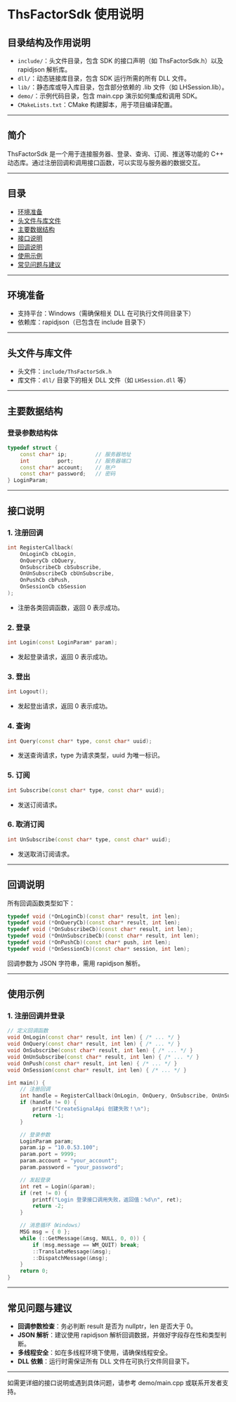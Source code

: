 # ThsFactorSdk 使用说明

## 目录结构及作用说明

- `include/`：头文件目录，包含 SDK 的接口声明（如 ThsFactorSdk.h）以及 rapidjson 解析库。
- `dll/`：动态链接库目录，包含 SDK 运行所需的所有 DLL 文件。
- `lib/`：静态库或导入库目录，包含部分依赖的 .lib 文件（如 LHSession.lib）。
- `demo/`：示例代码目录，包含 main.cpp 演示如何集成和调用 SDK。
- `CMakeLists.txt`：CMake 构建脚本，用于项目编译配置。

---

## 简介

ThsFactorSdk 是一个用于连接服务器、登录、查询、订阅、推送等功能的 C++ 动态库。通过注册回调和调用接口函数，可以实现与服务器的数据交互。

---

## 目录

- [环境准备](#环境准备)
- [头文件与库文件](#头文件与库文件)
- [主要数据结构](#主要数据结构)
- [接口说明](#接口说明)
- [回调说明](#回调说明)
- [使用示例](#使用示例)
- [常见问题与建议](#常见问题与建议)

---

## 环境准备

- 支持平台：Windows（需确保相关 DLL 在可执行文件同目录下）
- 依赖库：rapidjson（已包含在 include 目录下）

---

## 头文件与库文件

- 头文件：`include/ThsFactorSdk.h`
- 库文件：`dll/` 目录下的相关 DLL 文件（如 `LHSession.dll` 等）

---

## 主要数据结构

### 登录参数结构体

```cpp
typedef struct {
    const char* ip;         // 服务器地址
    int         port;       // 服务器端口
    const char* account;    // 账户
    const char* password;   // 密码
} LoginParam;
```

---

## 接口说明

### 1. 注册回调

```cpp
int RegisterCallback(
    OnLoginCb cbLogin,
    OnQueryCb cbQuery,
    OnSubscribeCb cbSubscribe,
    OnUnSubscribeCb cbUnSubscribe,
    OnPushCb cbPush,
    OnSessionCb cbSession
);
```
- 注册各类回调函数，返回 0 表示成功。

### 2. 登录

```cpp
int Login(const LoginParam* param);
```
- 发起登录请求，返回 0 表示成功。

### 3. 登出

```cpp
int Logout();
```
- 发起登出请求，返回 0 表示成功。

### 4. 查询

```cpp
int Query(const char* type, const char* uuid);
```
- 发送查询请求，type 为请求类型，uuid 为唯一标识。

### 5. 订阅

```cpp
int Subscribe(const char* type, const char* uuid);
```
- 发送订阅请求。

### 6. 取消订阅

```cpp
int UnSubscribe(const char* type, const char* uuid);
```
- 发送取消订阅请求。

---

## 回调说明

所有回调函数类型如下：

```cpp
typedef void (*OnLoginCb)(const char* result, int len);
typedef void (*OnQueryCb)(const char* result, int len);
typedef void (*OnSubscribeCb)(const char* result, int len);
typedef void (*OnUnSubscribeCb)(const char* result, int len);
typedef void (*OnPushCb)(const char* push, int len);
typedef void (*OnSessionCb)(const char* session, int len);
```

回调参数为 JSON 字符串，需用 rapidjson 解析。

---

## 使用示例

### 1. 注册回调并登录

```cpp
// 定义回调函数
void OnLogin(const char* result, int len) { /* ... */ }
void OnQuery(const char* result, int len) { /* ... */ }
void OnSubscribe(const char* result, int len) { /* ... */ }
void OnUnSubscribe(const char* result, int len) { /* ... */ }
void OnPush(const char* result, int len) { /* ... */ }
void OnSession(const char* result, int len) { /* ... */ }

int main() {
    // 注册回调
    int handle = RegisterCallback(OnLogin, OnQuery, OnSubscribe, OnUnSubscribe, OnPush, OnSession);
    if (handle != 0) {
        printf("CreateSignalApi 创建失败！\n");
        return -1;
    }

    // 登录参数
    LoginParam param;
    param.ip = "10.0.53.100";
    param.port = 9999;
    param.account = "your_account";
    param.password = "your_password";

    // 发起登录
    int ret = Login(&param);
    if (ret != 0) {
        printf("Login 登录接口调用失败，返回值：%d\n", ret);
        return -2;
    }

    // 消息循环（Windows）
    MSG msg = { 0 };
    while (::GetMessage(&msg, NULL, 0, 0)) {
        if (msg.message == WM_QUIT) break;
        ::TranslateMessage(&msg);
        ::DispatchMessage(&msg);
    }
    return 0;
}
```

---

## 常见问题与建议

- **回调参数检查**：务必判断 result 是否为 nullptr，len 是否大于 0。
- **JSON 解析**：建议使用 rapidjson 解析回调数据，并做好字段存在性和类型判断。
- **多线程安全**：如在多线程环境下使用，请确保线程安全。
- **DLL 依赖**：运行时需保证所有 DLL 文件在可执行文件同目录下。

---

如需更详细的接口说明或遇到具体问题，请参考 demo/main.cpp 或联系开发者支持。 